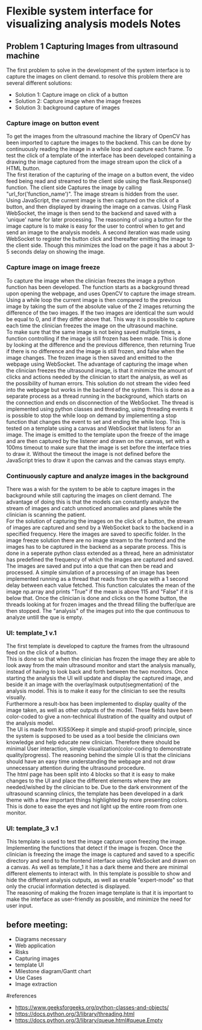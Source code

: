 # Flexible system interface for visualizing analysis models Notes

## Problem 1 Capturing Images from ultrasound machine
The first problem to solve in the development of the system interface is to capture the images on client demand. to resolve this problem there are several different solutions:

- Solution 1: Capture image on click of a button
- Solution 2: Capture image when the image freezes
- Solution 3: background capture of images

### Capture image on button event
To get the images from the ultrasound machine the library of OpenCV has been imported to capture the images to the backend. This can be done by continuously reading the image in a while loop and capture each frame. To test the click of a template of the interface has been developed containing a drawing the image captured from the image stream upon the click of a HTML button.  
The first iteration of the capturing of the image on a button event, the video feed being read and streamed to the client side using the flask.Response() function. The client side Captures the image by calling "url_for('function_name')". The image stream is hidden from the user.  
Using JavaScript, the current image is then captured on the click of a button, and then displayed by drawing the image on a canvas. Using Flask WebSocket, the image is then send to the backend and saved with a 'unique' name for later processing. The reasoning of using a button for the image capture is to make is easy for the user to control when to get and send an image to the analysis models.
A second iteration was made using WebSocket to register the button click and thereafter emitting the image to the client side. Though this minimizes the load on the page it has a about 3-5 seconds delay on showing the image.

### Capture image on image freeze
To capture the image when the clinician freezes the image a python function has been developed. The function starts as a background thread upon opening the webpage, and uses OpenCV to capture the image stream. Using a while loop the current image is then compared to the previous image by taking the sum of the absolute value of the 2 images returning the difference of the two images. If the two images are identical the sum would be equal to 0, and if they differ above that. This way it is possible to capture each time the clinician freezes the image on the ultrasound machine.  
To make sure that the same image is not being saved multiple times, a function controlling if the image is still frozen has been made. This is done by looking at the difference and the previous difference, then returning True if there is no difference and the image is still frozen, and false when the image changes. The frozen image is then saved and emitted to the webpage using WebSocket. The advantage of capturing the image when the clinician freezes the ultrasound image, is that it minimize the amount of clicks and actions needed by the clinician to start the analysis, as well as the possibility of human errors.
This solution do not stream the video feed into the webpage but works in the backend of the system. This is done as a separate process as a thread running in the background, which starts on the connection and ends on disconnection of the WebSocket. The thread is implemented using python classes and threading, using threading events it is possible to stop the while loop on demand by implementing a stop function that changes the event to set and ending the while loop.
This is tested on a template using a canvas and WebSocket that listens for an image. The image is emitted to the template upon the freeze of the image and are then captured by the listener and drawn on the canvas, set with a 100ms timeout to make sure that the image is set before the interface tries to draw it. Without the timeout the image is not defined before the JavaScript tries to draw it upon the canvas and the canvas stays empty.  

### Continuously capture and analyze images in the background
There was a wish for the system to be able to capture images in the background while still capturing the images on client demand. The advantage of doing this is that the models can constantly analyze the stream of images and catch unnoticed anomalies and planes while the clinician is scanning the patient.   
For the solution of capturing the images on the click of a button, the stream of images are captured and send by a WebSocket back to the backend in a specified frequency. Here the images are saved to specific folder.
In the image freeze solution there are no image stream to the frontend and the images has to be captured in the backend as a separate process. This is done in a seperate python class extended as a thread, here an administator has predefined the frequency of which the images are captured and saved. The images are saved and put into a que that can then be read and processed. A simple simulation of a processing of an image has been implemented running as a thread that reads from the que with a 1 second delay between each value fetched. This function calculates the mean of the image np.array and prints "True" if the mean is above 115 and "False" if it is below that. Once the clinician is done and clicks on the home button, the threads looking at for frozen images and the thread filling the buffer/que are then stopped. The "analysis" of the images put into the que continuous to analyze untill the que is empty. 

### UI: template_1  v.1

The first template is developed to capture the frames from the ultrasound feed on the click of a button.  
This is done so that when the clinician has frozen the image they are able to look away from the main ultrasound monitor and start the analysis manually, instead of having to look back and forth between the two monitors. Once starting the analysis the UI will update and display the captured image, and beside it an image with the overlay/mask output(segmentation) of the analysis model. This is to make it easy for the clinician to see the results visually.  
Furthermore a result-box has been implemented to display quality of the image taken, as well as other outputs of the model. These fields have been color-coded to give a non-technical illustration of the quality and output of the analysis model.  
The UI is made from KISS(Keep it simple and stupid-proof) principle, since the system is supposed to be used as a tool beside the clinicians own knowledge and help educate new clinician. Therefore there should be minimal User interaction, simple visualization(color-coding to demonstrate quality/progress).
The reasoning behind the simple UI is that the clinicians should have an easy time understanding the webpage and not draw unnecessary attention during the ultrasound procedure.  
The html page has been split into 4 blocks so that it is easy to make changes to the UI and place the different elements where they are needed/wished by the clinician to be. Due to the dark environment of the ultrasound scanning clinics, the template has been developed in a dark theme with a few important things highlighted by more presenting colors.   This is done to ease the eyes and not light up the entire room from one monitor.

### UI: template_3 v.1

This template is used to test the image capture upon freezing the image. Implementing the functions that detect if the image is frozen. Once the clinician is freezing the image the image is captured and saved to a specific directory and send to the frontend interface using WebSocket and drawn on a canvas. As well as template_1 it has a dark theme and there are minimal different elements to interact with. In this template is possible to show and hide the different analysis outputs, as well as enable "expert-mode" so that only the crucial information detected is displayed.   
The reasoning of making the frozen image template is that it is important to make the interface as user-friendly as possible, and minimize the need for user input.

## before meeting:

- Diagrams necessary
- Web application
- Risks
- Capturing images
- template UI
- Milestone diagram/Gantt chart
- Use Cases
- Image extraction

#references
- https://www.geeksforgeeks.org/python-classes-and-objects/
- https://docs.python.org/3/library/threading.html
- https://docs.python.org/3/library/queue.html#queue.Empty
